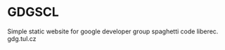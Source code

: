 GDGSCL
============
Simple static website for google developer group spaghetti code liberec.
gdg.tul.cz
